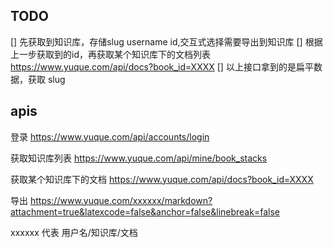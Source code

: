 ## TODO

[] 先获取到知识库，存储slug username id,交互式选择需要导出到知识库
[] 根据上一步获取到的id，再获取某个知识库下的文档列表 <https://www.yuque.com/api/docs?book_id=XXXX>
[] 以上接口拿到的是扁平数据，获取 slug

## apis

登录 <https://www.yuque.com/api/accounts/login>

获取知识库列表 <https://www.yuque.com/api/mine/book_stacks>

获取某个知识库下的文档 <https://www.yuque.com/api/docs?book_id=XXXX>

导出 <https://www.yuque.com/xxxxxx/markdown?attachment=true&latexcode=false&anchor=false&linebreak=false>

xxxxxx 代表  用户名/知识库/文档
